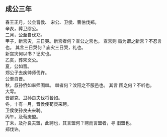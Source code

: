 ## 成公三年
春王正月，公会晋侯、 宋公、卫侯、曹伯伐郑。  
辛亥，葬卫缪公。  
二月，公至自伐郑。  
甲子，新宫灾，三日哭。新宫者何？宣公之宫也。 宣宫则
曷为谓之新宫？不忍言也。 其言三日哭何？庙灾三日哭，礼也。  
新宫灾何以书？记灾也。  
乙亥，葬宋文公。  
夏，公如晋。  
郑公子去疾帅师伐许。  
公至自晋。  
秋，叔孙侨如率师围棘。 棘者何？汶阳之不服邑也。 其言
围之何？不听也。  
大雩。  
晋郤克、卫孙良夫伐将咎如。  
冬，十有一月，晋侯使荀庚来聘。  
卫侯使孙良夫来聘。  
丙午，及荀庚盟。  
丁未，及孙良夫盟，此聘也，其言盟何？聘而言盟者，寻
旧盟也。  
郑伐许。  

